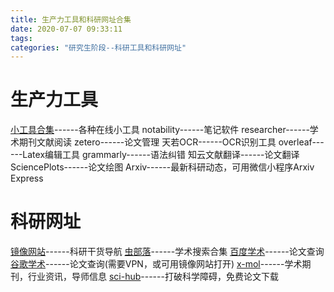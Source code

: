 ```yaml
---
title: 生产力工具和科研网址合集
date: 2020-07-07 09:33:11
tags:
categories: "研究生阶段--科研工具和科研网址"
---
```

<h1>生产力工具</h1>

[小工具合集](http://www.gjw123.com/)------各种在线小工具
notability------笔记软件
researcher------学术期刊文献阅读
zetero------论文管理
天若OCR------OCR识别工具
overleaf------Latex编辑工具
grammarly------语法纠错
知云文献翻译------论文翻译
SciencePlots------论文绘图
Arxiv------最新科研动态，可用微信小程序Arxiv Express

<h1>科研网址</h1>

[镜像网站](http://9312.net/)------科研干货导航
[虫部落](https://scholar.chongbuluo.com/)------学术搜索合集
[百度学术](https://xueshu.baidu.com/)------论文查询
[谷歌学术](https://scholar.google.com/)------论文查询(需要VPN，或可用镜像网站打开)
[x-mol](https://www.x-mol.com/)------学术期刊，行业资讯，导师信息
[sci-hub](http://www.sci-hub.ren/)------打破科学障碍，免费论文下载




